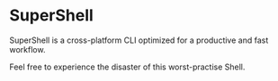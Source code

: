 
# SuperShell

SuperShell is a cross-platform CLI optimized for a productive and fast workflow.

Feel free to experience the disaster of this worst-practise Shell.
